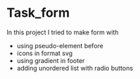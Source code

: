 # Task_form

In this project I tried to make form with 
- using pseudo-element before
- icons in format svg
- using gradient in footer
- adding unordered list with radio buttons
